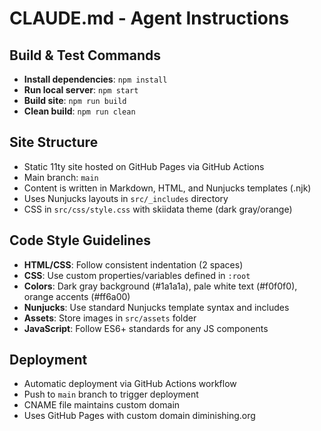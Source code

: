 # CLAUDE.md - Agent Instructions

## Build & Test Commands
- **Install dependencies**: `npm install`
- **Run local server**: `npm start`
- **Build site**: `npm run build`
- **Clean build**: `npm run clean`

## Site Structure
- Static 11ty site hosted on GitHub Pages via GitHub Actions
- Main branch: `main`
- Content is written in Markdown, HTML, and Nunjucks templates (.njk)
- Uses Nunjucks layouts in `src/_includes` directory
- CSS in `src/css/style.css` with skiidata theme (dark gray/orange)

## Code Style Guidelines
- **HTML/CSS**: Follow consistent indentation (2 spaces)
- **CSS**: Use custom properties/variables defined in `:root`
- **Colors**: Dark gray background (#1a1a1a), pale white text (#f0f0f0), orange accents (#ff6a00)
- **Nunjucks**: Use standard Nunjucks template syntax and includes
- **Assets**: Store images in `src/assets` folder
- **JavaScript**: Follow ES6+ standards for any JS components

## Deployment
- Automatic deployment via GitHub Actions workflow
- Push to `main` branch to trigger deployment
- CNAME file maintains custom domain
- Uses GitHub Pages with custom domain diminishing.org